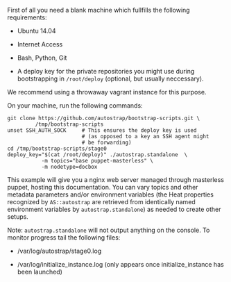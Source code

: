 First of all you need a blank machine which fullfills the following
requirements:

* Ubuntu 14.04

* Internet Access

* Bash, Python, Git

* A deploy key for the private repositories you might use during bootstrapping
  in `/root/deploy` (optional, but usually neccessary).

We recommend using a throwaway vagrant instance for this purpose.

On your machine, run the following commands:

```
git clone https://github.com/autostrap/bootstrap-scripts.git \
         /tmp/bootstrap-scripts
unset SSH_AUTH_SOCK     # This ensures the deploy key is used 
                        # (as opposed to a key an SSH agent might
                        # be forwarding)
cd /tmp/bootstrap-scripts/stage0
deploy_key="$(cat /root/deploy)" ./autostrap.standalone  \
           -m topics="base puppet-masterless" \
           -m nodetype=docbox
```

This example will give you a nginx web server managed through masterless
puppet, hosting this documentation. You can vary topics and other metadata
parameters and/or environment variables (the Heat properties recognized by
`AS::autostrap` are retrieved from identically named environment variables by
`autostrap.standalone`) as needed to create other setups.

Note: `autostrap.standalone` will not output anything on the console. To
monitor progress tail the following files:

* /var/log/autostrap/stage0.log

* /var/log/initialize_instance.log (only appears once initialize_instance has been launched)
